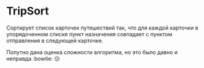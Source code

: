 # TripSort

Сортирует список карточек путешествий так,
что для каждой карточки в упорядоченном списке пункт назначения совпадает с пунктом отправления в следующей карточке.

Попутно дана оценка сложности алгоритма, но это было давно и неправда :bowtie: :confused:

